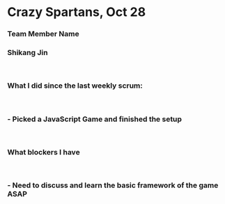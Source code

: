 # Crazy Spartans, Oct 28

### **Team Member Name**
### Shikang Jin
<br>

### **What I did since the last weekly scrum:**
<br> 

### - Picked a JavaScript Game and finished the setup
<br>

### **What blockers I have**
<br>

### - Need to discuss and learn the basic framework of the game ASAP  


